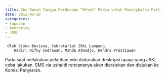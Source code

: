 ```yaml
---
title: Ibu Rumah Tangga Perdesaan “Melek” Media untuk Peningkatan Partisipasi Perempuan dan Pemenuhan Kebutuhan Informasi - Mentoring 28 Maret 2012
date: 2012-03-28
categories:
- laporan
- mentoring
- JRKL
---
```


     Oleh Siska Doviana, Sekretariat JRKL Lampung.
        Hadir: Rifky Indrawan, Manda Atmodjo, Hendra Prastiawan

Pada saat melakukan pelatihan wiki diutarakan deskripsi upaya yang JRKL coba lakukan. SMS via ushaidi rencananya akan diarsipkan dan diajukan ke Komisi Penyiaran. 
